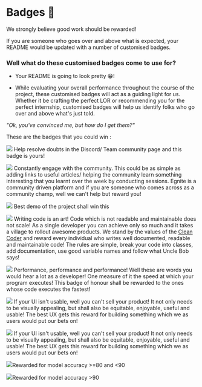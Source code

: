 # Badges :partying_face:

We strongly believe good work should be rewarded! 

If you are someone who goes over and above what is expected, your README would be updated with a number of customised badges. 

### Well what do these customised badges come to use for? 

-  Your README is going to look pretty :grin:!

-  While evaluating your overall performance throughout the course of the project, these customised badges will act as a guiding light for us. Whether it be crafting the perfect LOR or recommending you for the perfect internship, customised badges will help us identify folks who go over and above what's just told.


*"Ok, you've convinced me, but how do I get them?"*

These are the badges that you could win : 

<img src="https://badgen.net/badge/AskMe/Anything/green?icon=awesome" > Help resolve doubts in the Discord/ Team community page and this badge is yours! </img>

<img src="https://badgen.net/badge/community/guru/red?icon=discord" > Constantly engage with the community. This could be as simple as adding links to useful articles/ helping the community learn something interesting that you learnt over the week by conducting sessions. Egnite is a community driven platform and if you are someone who comes across as a community champ, well we can't help but reward you! </img>

<img src="https://badgen.net/badge/demo/master/pink?icon=wiki" > Best demo of the project shall win this </img>

<img src="https://badgen.net/badge/clean/coder/blue?icon=visualstudio" > Writing code is an art! Code which is not readable and maintainable does not scale! As a single developer you can achieve only so much and it takes a village to rollout awesome products. We stand by the values of the [Clean Coder](https://blog.cleancoder.com/) and reward every individual who writes well documented, readable and maintainable code! The rules are simple, break your code into classes, add documentation, use good variable names and follow what Uncle Bob says! </img>


<img src="https://badgen.net/badge/lightning/speed/yellow?icon=bitcoin-lightning" > Performance, performance and performance! Well these are words you would hear a lot as a developer! One measure of it the speed at which your program executes! This badge of honour shall be rewarded to the ones whose code executes the fastest! </img>

<img src="https://badgen.net/badge/best/ux/orange?icon=sourcegraph" > If your UI isn't usable, well you can't sell your product! It not only needs to be visually appealing, but shall also be equitable, enjoyable, useful and usable! The best UX gets this reward for building something which we as users would put our bets on! </img>

<img src="https://badgen.net/badge/best/ux/orange?icon=sourcegraph" > If your UI isn't usable, well you can't sell your product! It not only needs to be visually appealing, but shall also be equitable, enjoyable, useful and usable! The best UX gets this reward for building something which we as users would put our bets on! </img>

<img src="https://badgen.net/badge/accuracy/80/99ff33?icon=terminal" >Rewarded for model accuracy >=80 and <90 </img>

<img src="https://badgen.net/badge/accuracy/90/33cc33?icon=terminal" >Rewarded for model accuracy >90 </img>


